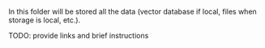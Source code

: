 In this folder will be stored all the data (vector database if local, files when storage is local, etc.).

TODO: provide links and brief instructions